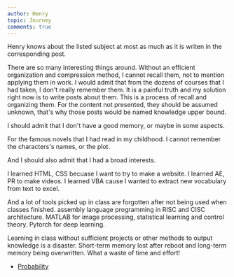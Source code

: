 ```yaml
---
author: Henry
topic: Journey
comments: true
---
```


Henry knows about the listed subject at most as much as it is writen in the corresponding post.

There are so many interesting things around. Without an efficient organization and compression method, I cannot recall them, not to mention applying them in work. I would admit that from the dozens of courses that I had taken, I don't really remember them. It is a painful truth and my solution right now is to write posts about them. This is a process of recall and organizing them. For the content not presented, they should be assumed unknown, that's why those posts would be named knowledge upper bound.

I should admit that I don't have a good memory, or maybe in some aspects.

For the famous novels that I had read in my childhood. I cannot remember the characters's names, or the plot.

And I should also admit that I had a broad interests.

I learned HTML, CSS becuase I want to try to make a website. I learned AE, PR to make videos. I learned VBA cause I wanted to extract new vocabulary from text to excel.

And a lot of tools picked up in class are forgotten after not being used when classes finished. assembly language programming in RISC and CISC architecture. MATLAB for image processing, statistical learning and control theory. Pytorch for deep learning.

Learning in class without sufficient projects or other methods to output knowledge is a disaster. Short-term memory lost after reboot and long-term memory being overwritten. What a waste of time and effort!

- [Probability](https://zhyhenryzhang.github.io/2019/08/15/probability-notes.html)


